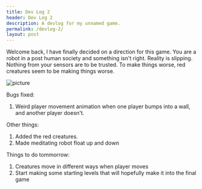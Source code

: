 ```yaml
---
title: Dev Log 2
header: Dev Log 2
description: A devlog for my unnamed game.
permalink: /devlog-2/
layout: post
---
```


Welcome back, I have finally decided on a direction for this game. You are a robot in a post human society and something isn't right. Reality is slipping. Nothing from your sensors are to be trusted. To make things worse, red creatures seem to be making things worse.

![picture](/assets/gifs/devlog/space_0.gif)

Bugs fixed:
1. Weird player movement animation when one player bumps into a wall, and another player doesn't.

Other things:
1. Added the red creatures.
1. Made meditating robot float up and down

Things to do tommorrow:
1. Creatures move in different ways when player moves
1. Start making some starting levels that will hopefully make it into the final game
